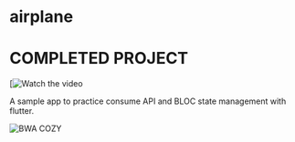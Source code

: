 # airplane

# COMPLETED PROJECT



[![Watch the video](https://drive.google.com/file/d/1ep3Mc_sxeK3AmxYMdoPMX2S0DET_dN_s/view?usp=sharing)


A sample app to practice consume API and  BLOC state management with flutter.

![BWA COZY](https://buildwithangga.com/storage/assets/thumbnails/thumbnail%20kelas%20%20Mastering%20Flutter%20BLoC%20dan%20Null%20Safety_%20Flight%20Travel%20App%20Development%20photo%201%20(1).png)


